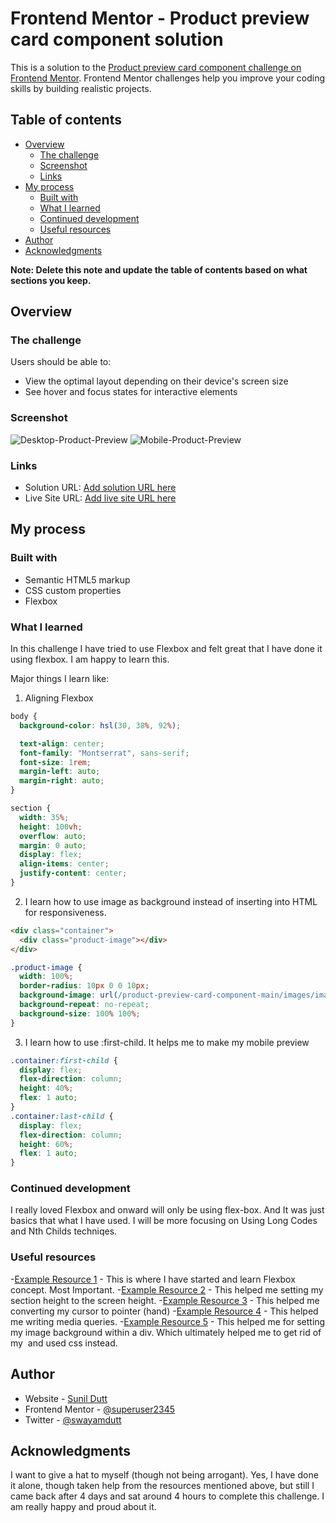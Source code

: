 # Frontend Mentor - Product preview card component solution

This is a solution to the [Product preview card component challenge on Frontend Mentor](https://www.frontendmentor.io/challenges/product-preview-card-component-GO7UmttRfa). Frontend Mentor challenges help you improve your coding skills by building realistic projects.

## Table of contents

- [Overview](#overview)
  - [The challenge](#the-challenge)
  - [Screenshot](#screenshot)
  - [Links](#links)
- [My process](#my-process)
  - [Built with](#built-with)
  - [What I learned](#what-i-learned)
  - [Continued development](#continued-development)
  - [Useful resources](#useful-resources)
- [Author](#author)
- [Acknowledgments](#acknowledgments)

**Note: Delete this note and update the table of contents based on what sections you keep.**

## Overview

### The challenge

Users should be able to:

- View the optimal layout depending on their device's screen size
- See hover and focus states for interactive elements

### Screenshot

![Desktop-Product-Preview](../images/Desktop-Preview.jpg)
![Mobile-Product-Preview](../images/Mobile-Preview.jpg)

### Links

- Solution URL: [Add solution URL here](https://your-solution-url.com)
- Live Site URL: [Add live site URL here](https://your-live-site-url.com)

## My process

### Built with

- Semantic HTML5 markup
- CSS custom properties
- Flexbox

### What I learned

In this challenge I have tried to use Flexbox and felt great that I have done it using flexbox. I am happy to learn this.

Major things I learn like:

1.  Aligning Flexbox

```css
body {
  background-color: hsl(30, 38%, 92%);

  text-align: center;
  font-family: "Montserrat", sans-serif;
  font-size: 1rem;
  margin-left: auto;
  margin-right: auto;
}

section {
  width: 35%;
  height: 100vh;
  overflow: auto;
  margin: 0 auto;
  display: flex;
  align-items: center;
  justify-content: center;
}
```

2.  I learn how to use image as background instead of inserting into HTML for responsiveness.

```html
<div class="container">
  <div class="product-image"></div>
</div>
```

```css
.product-image {
  width: 100%;
  border-radius: 10px 0 0 10px;
  background-image: url(/product-preview-card-component-main/images/image-product-desktop.jpg);
  background-repeat: no-repeat;
  background-size: 100% 100%;
}
```

3.  I learn how to use :first-child. It helps me to make my mobile preview 

```css
.container:first-child {
  display: flex;
  flex-direction: column;
  height: 40%;
  flex: 1 auto;
}
.container:last-child {
  display: flex;
  flex-direction: column;
  height: 60%;
  flex: 1 auto;
}
```

### Continued development

I really loved Flexbox and onward will only be using flex-box. And It was just basics that what I have used. I will be more focusing on Using Long Codes and Nth Childs techniqes.

### Useful resources


-[Example Resource 1](https://developer.mozilla.org/en-US/docs/Learn/CSS/CSS_layout/Flexbox) - This is where I have started and learn Flexbox concept. Most Important.
-[Example Resource 2](https://stackoverflow.com/questions/12172177/set-div-height-equal-to-screen-size) - This helped me setting my section height to the screen height. 
-[Example Resource 3](https://www.tutorialrepublic.com/faq/how-to-change-the-cursor-into-a-hand-pointer-on-hover-using-css.php) - This helped me converting my cursor to pointer (hand)
-[Example Resource 4](https://www.w3schools.com/css/css_rwd_mediaqueries.asp) - This helped me writing media queries.
-[Example Resource 5](https://www.folkstalk.com/2022/09/how-to-fit-background-image-to-div-size-with-code-examples.html) - This helped me for setting my image background within a div. Which ultimately helped me to get rid of my <img tag> and used css instead.

## Author

- Website - [Sunil Dutt](https://www.digiruth.com)
- Frontend Mentor - [@superuser2345](https://www.frontendmentor.io/profile/superuser2345)
- Twitter - [@swayamdutt](https://www.twitter.com/swayamdutt)


## Acknowledgments

I want to give a hat to myself (though not being arrogant). Yes, I have done it alone, though taken help from the resources mentioned above, but still I came back after 4 days and sat around 4 hours to complete this challenge. I am really happy and proud about it.
